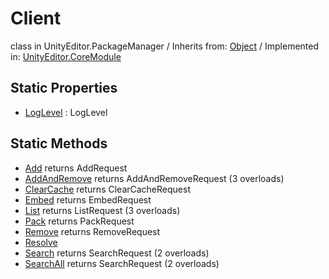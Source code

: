 # Client
class in UnityEditor.PackageManager
 / Inherits from: <a href="https://docs.unity3d.com/6000.0/Documentation/ScriptReference/Object.html">Object</a> / Implemented in: <a href="https://docs.unity3d.com/6000.0/Documentation/ScriptReference/UnityEditor.CoreModule.html">UnityEditor.CoreModule</a>

## Static Properties
- <a href="https://docs.unity3d.com/6000.0/Documentation/ScriptReference/Client-LogLevel.html">LogLevel</a> : LogLevel

## Static Methods
- <a href="https://docs.unity3d.com/6000.0/Documentation/ScriptReference/Client.Add.html">Add</a> returns AddRequest
- <a href="https://docs.unity3d.com/6000.0/Documentation/ScriptReference/Client.AddAndRemove.html">AddAndRemove</a> returns AddAndRemoveRequest (3 overloads)
- <a href="https://docs.unity3d.com/6000.0/Documentation/ScriptReference/Client.ClearCache.html">ClearCache</a> returns ClearCacheRequest
- <a href="https://docs.unity3d.com/6000.0/Documentation/ScriptReference/Client.Embed.html">Embed</a> returns EmbedRequest
- <a href="https://docs.unity3d.com/6000.0/Documentation/ScriptReference/Client.List.html">List</a> returns ListRequest (3 overloads)
- <a href="https://docs.unity3d.com/6000.0/Documentation/ScriptReference/Client.Pack.html">Pack</a> returns PackRequest
- <a href="https://docs.unity3d.com/6000.0/Documentation/ScriptReference/Client.Remove.html">Remove</a> returns RemoveRequest
- <a href="https://docs.unity3d.com/6000.0/Documentation/ScriptReference/Client.Resolve.html">Resolve</a>
- <a href="https://docs.unity3d.com/6000.0/Documentation/ScriptReference/Client.Search.html">Search</a> returns SearchRequest (2 overloads)
- <a href="https://docs.unity3d.com/6000.0/Documentation/ScriptReference/Client.SearchAll.html">SearchAll</a> returns SearchRequest (2 overloads)
